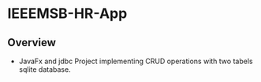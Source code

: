 # IEEEMSB-HR-App

## Overview

- JavaFx and jdbc Project implementing CRUD operations with two tabels sqlite database.
